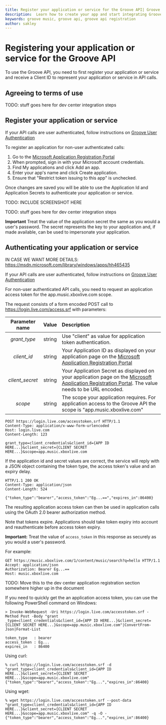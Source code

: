 ```yaml
---
title: Register your application or service for the Groove API| Groove Services
description:  Learn how to create your app and start integrating Groove.
keywords: groove music, groove api, groove api registration
author: sakley
---
```


# Registering your application or service for the Groove API

To use the Groove API, you need to first register your application or
service and receive a Client ID to represent your application or service
in API calls.

## Agreeing to terms of use

TODO: stuff goes here for dev center integration steps

## Register your application or service

If your API calls are user authenticated, follow instructions on
[Groove User Authentication](User-Authentication.md)

To register an application for non-user authenticated calls:
1. Go to the [Microsoft Application Registration Portal](https://account.live.com/developers/applications)
2. When prompted, sign in with your Microsoft account credentials.
3. Find My applications and click Add an app.
4. Enter your app's name and click Create application.
5. Ensure that "Restrict token issuing to this app" is unchecked.

Once changes are saved you will be able to use the Application Id and
Application Secrets to authenticate your application or service.

TODO: INCLUDE SCREENSHOT HERE

TODO: stuff goes here for dev center integration steps

**Important** Treat the value of the application secret the same
as you would a user's password. The secret represents the key to your
application and, if made available, can be used to impersonate your application.

## Authenticating your application or service

IN CASE WE WANT MORE DETAILS: https://msdn.microsoft.com/library/windows/apps/hh465435

If your API calls are user authenticated, follow instructions on
[Groove User Authentication](User-Authentication.md)

For non-user authenticated API calls, you need to request an application
access token for the app.music.xboxlive.com scope.

The request consists of a form encoded POST call to
https://login.live.com/access.srf with parameters:

| Parameter name  | Value  | Description                                                                              |
|:---------------:|:------:|:-----------------------------------------------------------------------------------------|
| *grant_type*    | string | Use "client" as value for application token authentication. |
| *client_id*     | string | Your Application ID as displayed on your application page on the [Microsoft Application Registration Portal](https://account.live.com/developers/applications) |
| *client_secret* | string | Your Application Secret as displayed on your application page on the [Microsoft Application Registration Portal](https://account.live.com/developers/applications). The value needs to be URL encoded. |
| *scope*         | string | The scope your application requires. For application access to the Groove API the scope is "app.music.xboxlive.com" |

```
POST https://login.live.com/accesstoken.srf HTTP/1.1
Content-Type: application/x-www-form-urlencoded
Host: login.live.com
Content-Length: 123

grant_type=client_credentials&client_id={APP ID HERE...}&client_secret={CLIENT SECRET HERE...}&scope=app.music.xboxlive.com
```

If the application id and secret values are correct, the service will
reply with a JSON object containing the token type, the access token's
value and an expiry delay.

```
HTTP/1.1 200 OK
Content-Type: application/json
Content-Length: 524

{"token_type":"bearer","access_token":"Eg...==","expires_in":86400}
```

The resulting application access token can then be used in application
calls using the OAuth 2.0 bearer authorization method.

Note that tokens expire. Applications should take token expiry into
account and reauthenticate before access token expiry.

**Important:** Treat the value of `access_token` in this response as
securely as you would a user's password.


For example:
```
GET https://music.xboxlive.com/1/content/music/search?q=hello HTTP/1.1
Accept: application/json
Authorization: Bearer Eg...==
Host: music.xboxlive.com
```

TODO: Move this to the dev center application registration section somewhere higher up in the document

If you need to quickly get the an application access token, you can use the following PowerShell command on Windows:
```
> Invoke-WebRequest -Uri https://login.live.com/accesstoken.srf -Method Post -Body "grant
_type=client_credentials&client_id={APP ID HERE...}&client_secret={CLIENT SECRET HERE...}&scope=app.music.xboxlive.com"|ConvertFrom-Json|Format-List

token_type   : bearer
access_token : Eg...
expires_in   : 86400
```

Using curl:
```
% curl https://login.live.com/accesstoken.srf -d "grant_type=client_credentials&client_id={APP ID HERE...}&client_secret={CLIENT SECRET HERE...}&scope=app.music.xboxlive.com"
{"token_type":"bearer","access_token":"Eg...","expires_in":86400}
```

Using wget:
```
% wget https://login.live.com/accesstoken.srf --post-data "grant_type=client_credentials&client_id={APP ID HERE...}&client_secret={CLIENT SECRET HERE...}&scope=app.music.xboxlive.com" -q -O -
{"token_type":"bearer","access_token":"Eg...","expires_in":86400}
```
